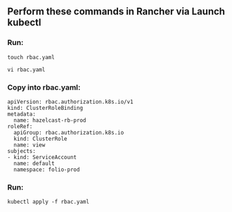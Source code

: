 ## Perform these commands in Rancher via Launch kubectl

### Run:

```touch rbac.yaml```

```vi rbac.yaml```

### Copy into rbac.yaml:

```
apiVersion: rbac.authorization.k8s.io/v1
kind: ClusterRoleBinding
metadata:
  name: hazelcast-rb-prod
roleRef:
  apiGroup: rbac.authorization.k8s.io
  kind: ClusterRole
  name: view
subjects:
- kind: ServiceAccount
  name: default
  namespace: folio-prod
```

### Run:

```kubectl apply -f rbac.yaml```
